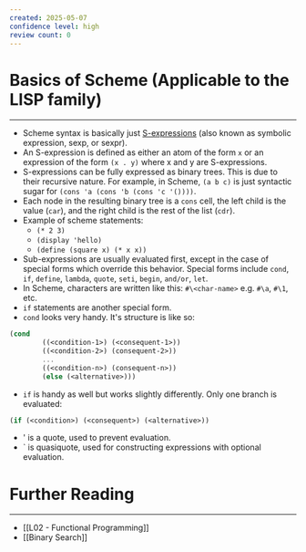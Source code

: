 ```yaml
---
created: 2025-05-07
confidence level: high
review count: 0
---
```

# Basics of Scheme (Applicable to the LISP family)
---
- Scheme syntax is basically just [S-expressions](https://en.wikipedia.org/wiki/S-expression) (also known as symbolic expression, sexp, or sexpr).
- An S-expression is defined as either an atom of the form `x` or an expression of the form `(x . y)` where x and y are S-expressions.
- S-expressions can be fully expressed as binary trees. This is due to their recursive nature. For example, in Scheme, `(a b c)` is just syntactic sugar for `(cons 'a (cons 'b (cons 'c '())))`.
- Each node in the resulting binary tree is a `cons` cell, the left child is the value (`car`), and the right child is the rest of the list (`cdr`).
- Example of scheme statements:
	- `(* 2 3)`
	- `(display 'hello)`
	- `(define (square x) (* x x))`
- Sub-expressions are usually evaluated first, except in the case of special forms which override this behavior. Special forms include `cond`, `if`, `define`, `lambda`, `quote`, `seti`, `begin`, `and/or`, `let`.
- In Scheme, characters are written like this: `#\<char-name>` e.g. `#\a`, `#\1`, etc.
- `if` statements are another special form.
- `cond` looks very handy. It's structure is like so:

```scheme
(cond 
		((<condition-1>) (<consequent-1>))
		((<condition-2>) (consequent-2>))
		...
		((<condition-n>) (consequent-n>))
		(else (<alternative>)))
```

- `if` is handy as well but works slightly differently. Only one branch is evaluated:
```scheme
(if (<condition>) (<consequent>) (<alternative>))
```

- ' is a quote, used to prevent evaluation.
- <span>&grave;</span> is quasiquote, used for constructing expressions with optional evaluation.

# Further Reading
---
- [[L02 - Functional Programming]]
- [[Binary Search]]
